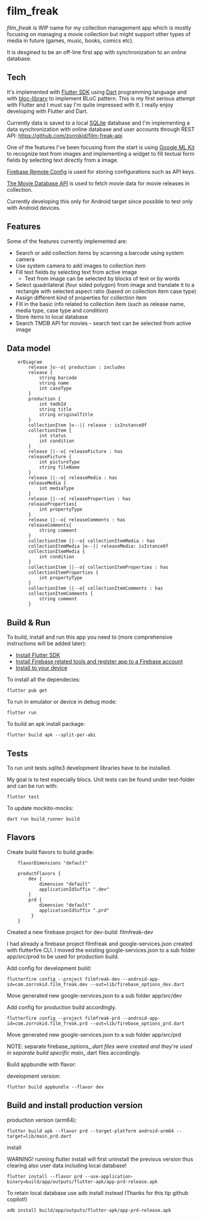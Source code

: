 # film_freak

*film_freak* is WIP name for my collection management app which is mostly focusing on managing a movie collection but might support other types of media in future (games, music, books, comics etc).

It is desgined to be an off-line first app with synchronization to an online database.

## Tech

It's implemented with [Flutter SDK](https://flutter.dev/) using [Dart](https://dart.dev/) programming language and with [bloc-library](https://bloclibrary.dev) to implement BLoC pattern. This is my first serious attempt with Flutter and I must say I'm quite impressed with it. I really enjoy developing with Flutter and Dart.

Currently data is saved to a local [SQLite](https://www.sqlite.org) database and I'm implementing a data synchronization with online database and user accounts through REST API: https://github.com/zorrokid/film-freak-api

One of the features I've been focusing from the start is using [Google ML Kit](https://developers.google.com/ml-kit) to recognize text from images and implementing a widget to fill textual form fields by selecting text directly from a image.

[Firebase Remote Config](https://firebase.google.com/docs/remote-config) is used for storing configurations such as API keys.

[The Movie Database API](https://developers.themoviedb.org) is used to fetch movie data for movie releases in collection.

Currently developing this only for Android target since possible to test only with Android devices.


## Features

Some of the features currently implemented are:
- Search or add collection items by scanning a barcode using system camera
- Use system camera to add images to collection item
- Fill text fields by selecting text from active image 
    - Text from image can be selected by blocks of text or by words
- Select quadrilateral (four sided polygon) from image and translate it to a rectangle with selected aspect ratio (based on collection item case type)
- Assign different kind of properties for collection item
- Fill in the basic info related to collection item (such as release name, media type, case type and condition)
- Store items to local database
- Search TMDB API for movies - search text can be selected from active image

## Data model

```mermaid
    erDiagram
        release }o--o{ production : includes 
        release {
            string barcode
            string name
            int caseType
        }
        production {
            int tmdbId
            string title
            string originalTitle
        }
        collectionItem }o--|| release : isInstanceOf 
        collectionItem {
            int status
            int condition
        }
        release ||--o{ releasePicture : has
        releasePicture {
            int pictureType
            string fileName
        }
        release ||--o{ releaseMedia : has
        releaseMedia {
            int mediaType
        }
        release ||--o{ releaseProperties : has
        releaseProperties{
            int propertyType
        }
        release ||--o{ releaseComments : has
        releaseComments{
            string comment 
        }
        collectionItem ||--o{ collectionItemMedia : has
        collectionItemMedia }o--|| releaseMedia: isIstanceOf
        collectionItemMedia {
            int condition
        }
        collectionItem ||--o{ collectionItemProperties : has 
        collectionItemProperties {
            int propertyType
        }
        collectionItem ||--o{ collectionItemComments : has 
        collectionItemComments {
            string comment
        }
```

## Build & Run

To build, install and run this app you need to (more comprehensive instructions will be added later):
- [Install Flutter SDK](https://docs.flutter.dev/get-started/install)
- [Install Firebase related tools and register app to a Firebase account](https://firebase.google.com/docs/flutter/setup?platform=android)
- [Install to your device](https://docs.flutter.dev/deployment/android#install-an-apk-on-a-device)

To install all the dependecies:

    flutter pub get

To run in emulator or device in debug mode:

    flutter run

To build an apk install package:

    flutter build apk --split-per-abi


## Tests

To run unit tests sqlite3 development libraries have to be installed.

My goal is to test especially blocs. Unit tests can be found under test-folder and can be run with:

    flutter test

To update mockito-mocks:

    dart run build_runner build

## Flavors

Create build flavors to build.gradle:

```
    flavorDimensions "default"

    productFlavors {
        dev {
            dimension "default"
            applicationIdSuffix ".dev"
        }
        prd {
            dimension "default"
            applicationIdSuffix ".prd"
         }
    }
```

Created a new firebase project for dev-build: filmfreak-dev

I had already a firebase project filmfreak and google-services.json created with flutterfire CLI. I moved the existing google-services.json to a sub folder app/src/prod to be used for production build.

Add config for development build: 

    flutterfire config --project filmfreak-dev --android-app-id=com.zorrokid.film_freak.dev --out=lib/firebase_options_dev.dart

Move generated new google-services.json to a sub folder app/src/dev

Add config for production build accordingly.

    flutterfire config --project filmfreak-prd --android-app-id=com.zorrokid.film_freak.prd --out=lib/firebase_options_prd.dart

Move generated new google-services.json to a sub folder app/src/prd

NOTE: separate firebase_options_*.dart files were created and they're used in separate build specific main_*.dart files accordingly.

Build appbundle with flavor:

development version:

    flutter build appbundle --flavor dev

## Build and install production version

production version (arm64):

    flutter build apk --flavor prd --target-platform android-arm64 --target=lib/main_prd.dart

install 

WARNING! running flutter install will first uninstall the previous version thus clearing also user data including local database! 

    flutter install --flavor prd --use-application-binary=build/app/outputs/flutter-apk/app-prd-release.apk

To retain local database use adb install instead (Thanks for this tip github copilot!)

    adb install build/app/outputs/flutter-apk/app-prd-release.apk
